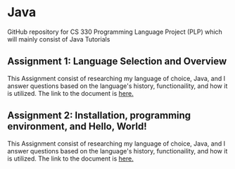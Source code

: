 # Java
GitHub repository for CS 330 Programming Language Project (PLP) which will mainly consist of Java Tutorials

## Assignment 1: Language Selection and Overview
This Assignment consist of researching my language of choice, Java, and I answer questions based on the language's history, functionaility, and how it is utilized.
The link to the document is <a href="https://github.com/elianalopez/Java/blob/master/Assignment1/PLP-Assignment1.pdff">here.</a>


## Assignment 2: Installation, programming environment, and Hello, World!
This Assignment consist of researching my language of choice, Java, and I answer questions based on the language's history, functionaility, and how it is utilized.
The link to the document is <a href="https://github.com/elianalopez/Java/blob/master/Assignment1/PLP-Assignment1.pdf">here.</a>

